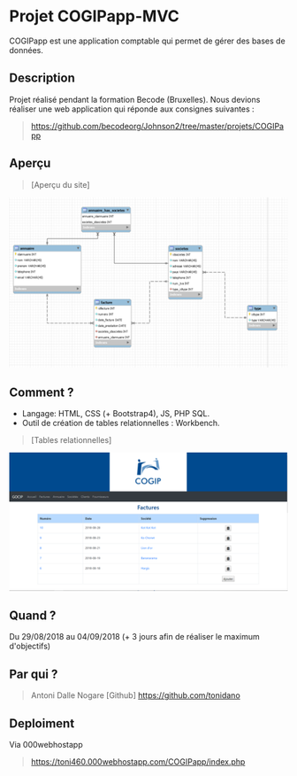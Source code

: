 # Projet COGIPapp-MVC

COGIPapp est une application comptable qui permet de gérer des bases de données.

## Description
Projet réalisé pendant la formation Becode (Bruxelles).
Nous devions réaliser une web application qui réponde aux consignes suivantes : 

> https://github.com/becodeorg/Johnson2/tree/master/projets/COGIPapp

## Aperçu

>[Aperçu du site]
<img src="/assets/img/tables_relationnelles.png"/>

## Comment ?

* Langage: HTML, CSS (+ Bootstrap4), JS, PHP SQL.
* Outil de création de tables relationnelles : Workbench.

>[Tables relationnelles]
<img src="/assets/img/apercu.png"/>

## Quand ?

Du 29/08/2018 au 04/09/2018
(+ 3 jours afin de réaliser le maximum d'objectifs)

## Par qui ?

>Antoni Dalle Nogare
[Github] https://github.com/tonidano

## Deploiment

Via 000webhostapp

> https://toni460.000webhostapp.com/COGIPapp/index.php

